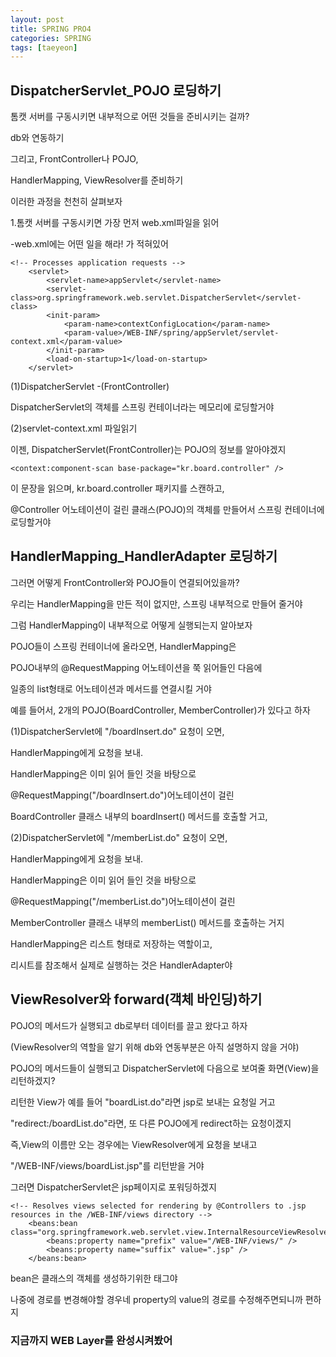 ```yaml
---
layout: post
title: SPRING PRO4
categories: SPRING
tags: [taeyeon]
---
```


## DispatcherServlet_POJO 로딩하기

톰캣 서버를 구동시키면 내부적으로 어떤 것들을 준비시키는 걸까?

db와 연동하기 

그리고, FrontController나 POJO,

HandlerMapping, ViewResolver를 준비하기

이러한 과정을 천천히 살펴보자

1.톰캣 서버를 구동시키면 가장 먼저 web.xml파일을 읽어 

-web.xml에는 어떤 일을 해라! 가 적혀있어

```
<!-- Processes application requests -->
	<servlet>
		<servlet-name>appServlet</servlet-name>
		<servlet-class>org.springframework.web.servlet.DispatcherServlet</servlet-class>
		<init-param>
			<param-name>contextConfigLocation</param-name>
			<param-value>/WEB-INF/spring/appServlet/servlet-context.xml</param-value>
		</init-param>
		<load-on-startup>1</load-on-startup>
	</servlet>
```

(1)DispatcherServlet -(FrontController)

DispatcherServlet의 객체를 스프링 컨테이너라는 메모리에 로딩할거야

(2)servlet-context.xml 파일읽기

이젠, DispatcherServlet(FrontController)는 POJO의 정보를 알아야겠지

``` 
<context:component-scan base-package="kr.board.controller" />
```
이 문장을 읽으며, kr.board.controller 패키지를 스캔하고,

@Controller 어노테이션이 걸린 클래스(POJO)의 객체를 만들어서 스프링 컨테이너에 로딩할거야



## HandlerMapping_HandlerAdapter 로딩하기

그러면 어떻게 FrontController와 POJO들이 연결되어있을까?

우리는 HandlerMapping을 만든 적이 없지만, 스프링 내부적으로 만들어 줄거야 

그럼 HandlerMapping이 내부적으로 어떻게 실행되는지 알아보자

POJO들이 스프링 컨테이너에 올라오면, HandlerMapping은 

POJO내부의 @RequestMapping 어노테이션을 쭉 읽어들인 다음에

일종의 list형태로 어노테이션과 메서드를 연결시킬 거야 

예를 들어서, 2개의 POJO(BoardController, MemberController)가 있다고 하자

(1)DispatcherServlet에 "/boardInsert.do" 요청이 오면,

HandlerMapping에게 요청을 보내.

HandlerMapping은 이미 읽어 들인 것을 바탕으로 

@RequestMapping("/boardInsert.do")어노테이션이 걸린

BoardController 클래스 내부의 boardInsert() 메서드를 호출할 거고,

(2)DispatcherServlet에 "/memberList.do" 요청이 오면,

HandlerMapping에게 요청을 보내.

HandlerMapping은 이미 읽어 들인 것을 바탕으로 

@RequestMapping("/memberList.do")어노테이션이 걸린

MemberController 클래스 내부의 memberList() 메서드를 호출하는 거지

HandlerMapping은 리스트 형태로 저장하는 역할이고,

리시트를 참조해서 실제로 실행하는 것은 HandlerAdapter야



## ViewResolver와 forward(객체 바인딩)하기

POJO의 메서드가 실행되고 db로부터 데이터를 끌고 왔다고 하자

(ViewResolver의 역할을 알기 위해 db와 연동부분은 아직 설명하지 않을 거야)

POJO의 메서드들이 실행되고 DispatcherServlet에 다음으로 보여줄 화면(View)을 리턴하겠지?

리턴한 View가 예를 들어 "boardList.do"라면 jsp로 보내는 요청일 거고 

"redirect:/boardList.do"라면, 또 다른 POJO에게 redirect하는 요청이겠지

즉,View의 이름만 오는 경우에는 ViewResolver에게 요청을 보내고

"/WEB-INF/views/boardList.jsp"를 리턴받을 거야

그러면 DispatcherServlet은 jsp페이지로 포워딩하겠지

```
<!-- Resolves views selected for rendering by @Controllers to .jsp resources in the /WEB-INF/views directory -->
	<beans:bean class="org.springframework.web.servlet.view.InternalResourceViewResolver">
		<beans:property name="prefix" value="/WEB-INF/views/" />
		<beans:property name="suffix" value=".jsp" />
	</beans:bean>
```
bean은 클래스의 객체를 생성하기위한 태그야 

나중에 경로를 변경해야할 경우네 property의 value의 경로를 수정해주면되니까 편하지

<h3>지금까지 WEB Layer를 완성시켜봤어 </h3>

